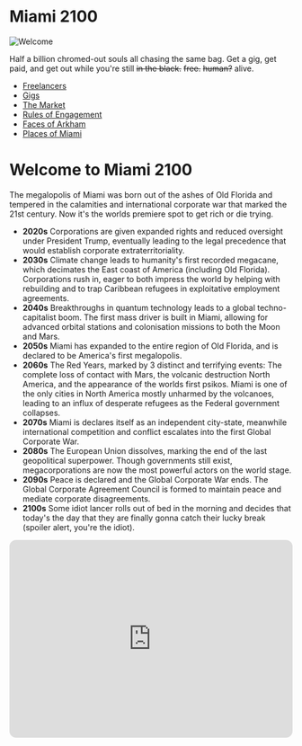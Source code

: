 # Miami 2100
![Welcome](Welcome.jpeg)

Half a billion chromed-out souls all chasing the same bag. Get a gig, get paid, and get out while you're still ~~in the black.~~ ~~free.~~ ~~human?~~ alive.
- [Freelancers](Players/Players.md)
- [Gigs](Gigs/Gigs.md)
- [The Market](Gigs/Marketplace.md)
- [Rules of Engagement](Game/Game.md)
- [Faces of Arkham](City/Faces.md)
- [Places of Miami](City/Places.md)

# Welcome to Miami 2100
The megalopolis of Miami was born out of the ashes of Old Florida and tempered in the calamities and international corporate war that marked the 21st century. Now it's the worlds premiere spot to get rich or die trying.
- **2020s** Corporations are given expanded rights and reduced oversight under President Trump, eventually leading to the legal precedence that would establish corporate extraterritoriality.
- **2030s** Climate change leads to humanity's first recorded megacane, which decimates the East coast of America (including Old Florida). Corporations rush in, eager to both impress the world by helping with rebuilding and to trap Caribbean refugees in exploitative employment agreements.
- **2040s** Breakthroughs in quantum technology leads to a global techno-capitalist boom. The first mass driver is built in Miami, allowing for advanced orbital stations and colonisation missions to both the Moon and Mars.
- **2050s** Miami has expanded to the entire region of Old Florida, and is declared to be America's first megalopolis.
- **2060s** The Red Years, marked by 3 distinct and terrifying events: The complete loss of contact with Mars, the volcanic destruction North America, and the appearance of the worlds first psikos. Miami is one of the only cities in North America mostly unharmed by the volcanoes, leading to an influx of desperate refugees as the Federal government collapses. 
- **2070s** Miami is declares itself as an independent city-state, meanwhile international competition and conflict escalates into the first Global Corporate War.
- **2080s** The European Union dissolves, marking the end of the last geopolitical superpower. Though governments still exist, megacorporations are now the most powerful actors on the world stage.
- **2090s** Peace is declared and the Global Corporate War ends. The Global Corporate Agreement Council is formed to maintain peace and mediate corporate disagreements.
- **2100s** Some idiot lancer rolls out of bed in the morning and decides that today's the day that they are finally gonna catch their lucky break (spoiler alert, you're the idiot).
<iframe style="border-radius:12px" src="https://open.spotify.com/embed/playlist/3f784XknUqnjQhmWdTfiWh?utm_source=generator&theme=0" width="100%" height="352" frameBorder="0" allowfullscreen="" allow="autoplay; clipboard-write; encrypted-media; fullscreen; picture-in-picture" loading="lazy"></iframe>